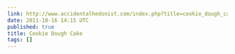```yaml
---
link: http://www.accidentalhedonist.com/index.php?title=cookie_dough_cake&more=1&c=1&tb=1&pb=1
date: 2011-10-16 14:15 UTC
published: true
title: Cookie Dough Cake
tags: []
---
```



